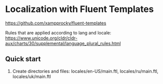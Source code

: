 # Localization with Fluent Templates

https://github.com/xampprocky/fluent-templates

Rules that are applied according to lang and locale:
https://www.unicode.org/cldr/cldr-aux/charts/30/supplemental/language_plural_rules.html



## Quick start

1) Create directories and files: locales/en-US/main.ftl, locales/ru/main.ftl, locales/uk/main.ftl

